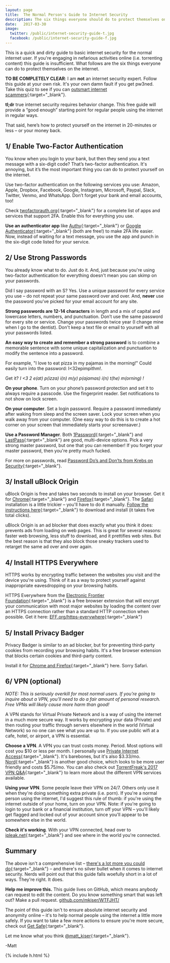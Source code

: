 ```yaml
---
layout: page
title:  The Normal Person's Guide to Internet Security
description: The six things everyone should do to protect themselves on the internet. 
date:   2017-03-30
image:
  twitter: /public/internet-security-guide-t.jpg
  facebook: /public/internet-security-guide-f.jpg
---
```


This is a quick and dirty guide to basic internet security for the normal internet user. If you're engaging in nefarious activities online (i.e. torrenting content) this guide is insufficient. What follows are the six things everyone can do to protect themselves on the internet. 

**TO BE COMPLETELY CLEAR**: I am **not** an internet security expert. Follow this guide at your own risk. It's your own damn fault if you get pw3ned. Take this quiz to see if you can [outsmart internet scammers](https://www.opendns.com/phishing-quiz/){:target="_blank"}. 

**tl;dr** true internet security requires behavior change. This free guide will provide a “good enough” starting point for regular people using the internet in regular ways.

That said, here’s how to protect yourself on the internet in 20-minutes or less – or your money back.

## 1/ Enable Two-Factor Authentication

You know when you login to your bank, but then they send you a text message with a six-digit code? That’s two-factor authentication. It's annoying, but it’s the most important thing you can do to protect yourself on the internet.

Use two-factor authentication on the following services you use: Amazon, Apple, Dropbox, Facebook, Google, Instagram, Microsoft, Paypal, Slack, Twitter, Venmo, and WhatsApp. Don’t forget your bank and email accounts, too!

Check [twofactorauth.org](https://twofactorauth.org/){:target="_blank"} for a complete list of apps and services that support 2FA. Enable this for everything you use.

**Use an authenticator app** like [Authy](https://www.authy.com/tutorials/){:target="_blank"} or [Google Authenticator](https://support.google.com/accounts/answer/1066447?hl=en){:target="_blank"} (both are free!) to make 2FA life easier. Now, instead of waiting for a text message, you use the app and punch in the six-digit code listed for your service.

## 2/ Use Strong Passwords

You already know what to do. Just do it. And, just because you're using two-factor authentication for everything doesn't mean you can skimp on your passwords. 

Did I say password with an S? Yes. Use a unique password for every service you use – do not repeat your same password over and over. And, **never** use the password you’ve picked for your email account for any site.

**Strong passwords are 12-14 characters** in length and a mix of capital and lowercase letters, numbers, and punctuation. Don’t use the same password for every site or service. Change your passwords twice year (I change mine when I go to the dentist). Don't keep a text file or email to yourself with all your passwords listed.

**An easy way to create and remember a strong password** is to combine a memorable sentence with some unique capitalization and punctuation to modify the sentence into a password. 

For example, "I love to eat pizza in my pajamas in the morning!" Could easily turn into the password: I<32epimpithm!.

Get it? *I <3 2 e(at) p(izza) i(n) m(y) p(ajamas) i(n) t(he) m(orning) !*

**On your phone**. Turn on your phone’s password protection and set it to always require a passcode. Use the fingerprint reader. Set notifications to not show on lock screen.

**On your computer**. Set a login password. Require a password immediately after waking from sleep and the screen saver. Lock your screen when you walk away from your computer. (One easy way to do this is to create a hot corner on your screen that immediately starts your screensaver.)

**Use a Password Manager**. Both [1Password](https://1password.com/){:target="_blank"} and [LastPass](https://www.lastpass.com/){:target="_blank"} are good, multi-device options. Pick a very strong master password, but one that you can remember! If you forget your master password, then you're pretty much fucked.

For more on passwords, read [Password Do’s and Don’ts from Krebs on Security](https://krebsonsecurity.com/password-dos-and-donts/){:target="_blank"}.

## 3/ Install uBlock Origin

uBlock Origin is free and takes two seconds to install on your browser. Get it for [Chrome](https://chrome.google.com/webstore/detail/ublock-origin/cjpalhdlnbpafiamejdnhcphjbkeiagm?hl=en){:target="_blank"} and [Firefox](https://addons.mozilla.org/en-US/firefox/addon/ublock-origin/){:target="_blank"}. The [Safari](https://github.com/el1t/uBlock-Safari) installation is a little trickier – you'll have to do it manually. [Follow the instructions here](https://github.com/el1t/uBlock-Safari/tree/safari/dist#install){:target="_blank"} to download and install (it takes five total clicks). 

uBlock Origin is an ad blocker that does exactly what you think it does: prevents ads from loading on web pages. This is great for several reasons: faster web browsing, less stuff to download, and it prettifies web sites. But the best reason is that they also block those sneaky trackers used to retarget the same ad over and over again.

## 4/ Install HTTPS Everywhere

HTTPS works by encrypting traffic between the websites you visit and the device you're using. Think of it as a way to protect yourself against inappropriate eavesdropping on your browsing habits.

HTTPS Everywhere from the [Electronic Frontier Foundation](https://www.eff.org/){:target="_blank"} is a free browser extension that will encrypt your communication with most major websites by loading the content over an HTTPS connection rather than a standard HTTP connection when possible. Get it here: [EFF.org/https-everywhere](https://www.eff.org/https-everywhere){:target="_blank"}

## 5/ Install Privacy Badger

Privacy Badger is similar to an ad blocker, but for preventing third-party cookies from recording your browsing habits. It's a free browser extension that blocks certain cookies and third-party content.

Install it for [Chrome and Firefox](https://www.eff.org/privacybadger){:target="_blank"} here. Sorry Safari.

## 6/ VPN (optional)

>
*NOTE: This is seriously overkill for most normal users. If you're going to inquire about a VPN, you'll need to do a fair amount of personal research. Free VPNs will likely cause more harm than good!*
>

A VPN stands for Virtual Private Network and is a way of using the internet in a much more secure way. It works by encrypting your data (Private) and then routing your traffic through servers elsewhere in the world (Virtual Network) so no one can see what you are up to. If you use public wifi at a cafe, hotel, or airport, a VPN is essential.

**Choose a VPN**. A VPN you can trust costs money. Period. Most options will cost you $10 or less per month. I personally use [Private Internet Access](https://www.privateinternetaccess.com/pages/buy-vpn/){:target="_blank"}. It's barebones, but it's also $3.33/mo. [Nord](https://nordvpn.com/pricing/){:target="_blank"} is another good choice, which looks to be more user friendly and costs $5.75/mo. You can also check out [TorrentFreak's 2017 VPN Q&A](https://torrentfreak.com/vpn-services-anonymous-review-2017-170304/){:target="_blank"} to learn more about the different VPN services available.

**Using your VPN**. Some people leave their VPN on 24/7. Others only use it when they're doing something extra private (i.e. porn). If you're a normal person using the internet, I'd suggest this rule of thumb: if you're using the internet outside of your home, turn on your VPN. Note: if you're going to login to your bank or a financial institution, turn off your VPN – you'll likely get flagged and locked out of your account since you'll appear to be somewhere else in the world.

**Check it's working**. With your VPN connected, head over to [ipleak.net](https://ipleak.net/){:target="_blank"} and see where in the world you're connected.

## Summary

The above isn't a comprehensive list – [there's a lot more you could do](https://privacytoolsio.github.io/privacytools.io/){:target="_blank"} – and there's no silver bullet when it comes to internet security. Nerds will point out that this guide falls woefully short in a lot of ways. They're right. It does.

**Help me improve this.** This guide lives on GitHub, which means anybody can request to edit the content. Do you know something smart that was left out? Make a pull request. [github.com/mkiser/WTFJHT/](https://github.com/mkiser/WTFJHT/blob/master/guide/internet-security.md)

The point of this guide isn't to ensure absolute internet security and anonymity online – it's to help normal people using the internet a little more safely. If you want to take a few more actions to ensure you're more secure, check out [Get Safe](https://www.letsgetsafe.org/){:target="_blank"}.

Let me know what you think [@matt_kiser](https://twitter.com/matt_kiser){:target="_blank"}.

-Matt

{% include h.html %}
